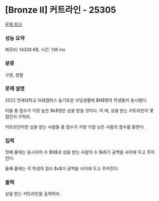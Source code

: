 # [Bronze II] 커트라인 - 25305 

[문제 링크](https://www.acmicpc.net/problem/25305) 

### 성능 요약

메모리: 14328 KB, 시간: 136 ms

### 분류

구현, 정렬

### 문제 설명

<p>2022 연세대학교 미래캠퍼스 슬기로운 코딩생활에 $N$명의 학생들이 응시했다.</p>

<p>이들 중 점수가 가장 높은 $k$명은 상을 받을 것이다. 이 때, 상을 받는 커트라인이 몇 점인지 구하라.</p>

<p>커트라인이란 상을 받는 사람들 중 점수가 가장 가장 낮은 사람의 점수를 말한다.</p>

### 입력 

 <p>첫째 줄에는 응시자의 수 $N$과 상을 받는 사람의 수 $k$가 공백을 사이에 두고 주어진다.</p>

<p>둘째 줄에는 각 학생의 점수 $x$가 공백을 사이에 두고 주어진다.</p>

### 출력 

 <p>상을 받는 커트라인을 출력하라.</p>

